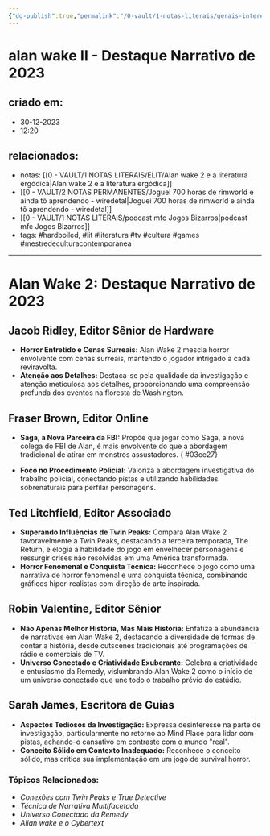 ```yaml
---
{"dg-publish":true,"permalink":"/0-vault/1-notas-literais/gerais-interesses/alan-wake-ii-maestria-da-narrativa/","tags":["hardboiled","lit","literatura","tv","cultura","games"],"dgHomeLink":true,"dgShowLocalGraph":true,"dgShowFileTree":true,"dgEnableSearch":true}
---
```


# alan wake II - Destaque Narrativo de 2023

## criado em: 
- 30-12-2023
- 12:20
## relacionados:
- notas: [[0 - VAULT/1 NOTAS LITERAIS/ELIT/Alan wake 2 e a literatura ergódica\|Alan wake 2 e a literatura ergódica]]
- [[0 - VAULT/2 NOTAS PERMANENTES/Joguei 700 horas de rimworld e ainda tô aprendendo - wiredetal\|Joguei 700 horas de rimworld e ainda tô aprendendo - wiredetal]]
- [[0 - VAULT/1 NOTAS LITERAIS/podcast mfc Jogos Bizarros\|podcast mfc Jogos Bizarros]]
- tags: #hardboiled, #lit #literatura #tv #cultura #games #mestredeculturacontemporanea 
---
# Alan Wake 2: Destaque Narrativo de 2023

## Jacob Ridley, Editor Sênior de Hardware
- **Horror Entretido e Cenas Surreais:** Alan Wake 2 mescla horror envolvente com cenas surreais, mantendo o jogador intrigado a cada reviravolta.
- **Atenção aos Detalhes:** Destaca-se pela qualidade da investigação e atenção meticulosa aos detalhes, proporcionando uma compreensão profunda dos eventos na floresta de Washington.

## Fraser Brown, Editor Online
- **Saga, a Nova Parceira da FBI:** Propõe que jogar como Saga, a nova colega do FBI de Alan, é mais envolvente do que a abordagem tradicional de atirar em monstros assustadores.
{ #03cc27}

- **Foco no Procedimento Policial:** Valoriza a abordagem investigativa do trabalho policial, conectando pistas e utilizando habilidades sobrenaturais para perfilar personagens.

## Ted Litchfield, Editor Associado
- **Superando Influências de Twin Peaks:** Compara Alan Wake 2 favoravelmente a Twin Peaks, destacando a terceira temporada, The Return, e elogia a habilidade do jogo em envelhecer personagens e ressurgir crises não resolvidas em uma América transformada.
- **Horror Fenomenal e Conquista Técnica:** Reconhece o jogo como uma narrativa de horror fenomenal e uma conquista técnica, combinando gráficos hiper-realistas com direção de arte inspirada.

## Robin Valentine, Editor Sênior
- **Não Apenas Melhor História, Mas Mais História:** Enfatiza a abundância de narrativas em Alan Wake 2, destacando a diversidade de formas de contar a história, desde cutscenes tradicionais até programações de rádio e comerciais de TV.
- **Universo Conectado e Criatividade Exuberante:** Celebra a criatividade e entusiasmo da Remedy, vislumbrando Alan Wake 2 como o início de um universo conectado que une todo o trabalho prévio do estúdio.

## Sarah James, Escritora de Guias
- **Aspectos Tediosos da Investigação:** Expressa desinteresse na parte de investigação, particularmente no retorno ao Mind Place para lidar com pistas, achando-o cansativo em contraste com o mundo "real".
- **Conceito Sólido em Contexto Inadequado:** Reconhece o conceito sólido, mas critica sua implementação em um jogo de survival horror.

### Tópicos Relacionados:
- *Conexões com Twin Peaks e True Detective*
- *Técnica de Narrativa Multifacetada*
- *Universo Conectado da Remedy*
- *Allan wake e o Cybertext*